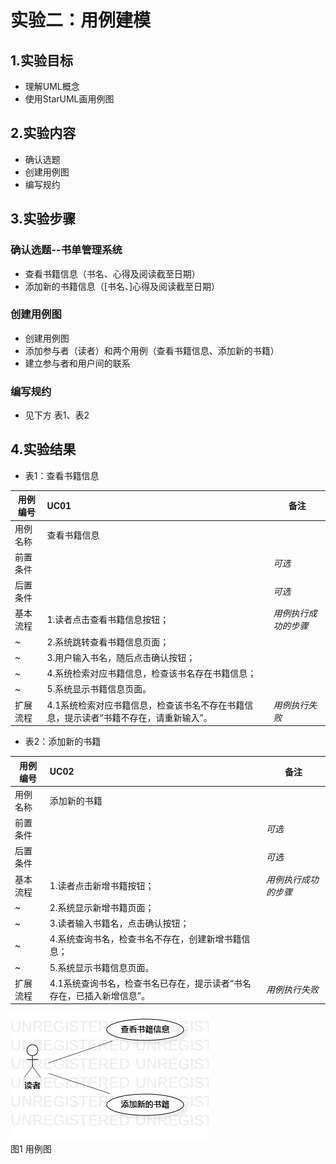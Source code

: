 # 实验二：用例建模

## 1.实验目标

- 理解UML概念
- 使用StarUML画用例图

## 2.实验内容

- 确认选题
- 创建用例图
- 编写规约

## 3.实验步骤

### 确认选题--书单管理系统

- 查看书籍信息（书名、心得及阅读截至日期）
- 添加新的书籍信息（[书名、]心得及阅读截至日期）

### 创建用例图

- 创建用例图
- 添加参与者（读者）和两个用例（查看书籍信息、添加新的书籍）
- 建立参与者和用户间的联系

### 编写规约

- 见下方 表1、表2

## 4.实验结果

- 表1：查看书籍信息

用例编号  | UC01 | 备注  
-|:-|-  
用例名称  | 查看书籍信息  |   
前置条件  |     | *可选*   
后置条件  |      | *可选*   
基本流程  | 1.读者点击查看书籍信息按钮；  |*用例执行成功的步骤*    
~| 2.系统跳转查看书籍信息页面；  |   
~| 3.用户输入书名，随后点击确认按钮；  |   
~| 4.系统检索对应书籍信息，检查该书名存在书籍信息；  |   
~| 5.系统显示书籍信息页面。  |  
扩展流程  | 4.1系统检索对应书籍信息，检查该书名不存在书籍信息，提示读者“书籍不存在，请重新输入”。 |*用例执行失败* 

- 表2：添加新的书籍

用例编号  | UC02 | 备注  
-|:-|-  
用例名称  | 添加新的书籍  |   
前置条件  |     | *可选*   
后置条件  |      | *可选*   
基本流程  | 1.读者点击新增书籍按钮；  |*用例执行成功的步骤*    
~| 2.系统显示新增书籍页面；  |   
~| 3.读者输入书籍名，点击确认按钮；  |   
~| 4.系统查询书名，检查书名不存在，创建新增书籍信息；  |   
~| 5.系统显示书籍信息页面。  |  
扩展流程  | 4.1系统查询书名，检查书名已存在，提示读者“书名存在，已插入新增信息”。    |*用例执行失败* 

![实验二用例图](./model2.jpg)  
图1 用例图
